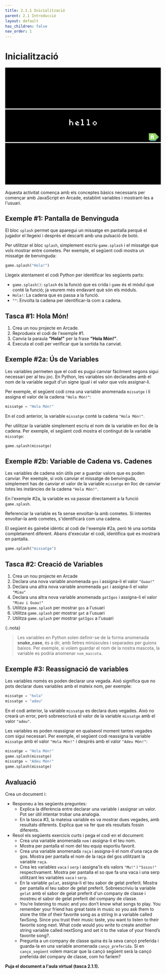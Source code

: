 ```yaml
---
title: 2.1.1 Inicialització
parent: 2.1 Introducció
layout: default
has_children: false
nav_order: 1
---
```


# Inicialització

![](../../images/downloaded_initialization.png)

Aquesta activitat comença amb els conceptes bàsics necessaris per començar amb JavaScript en Arcade, establint variables i mostrant-les a l'usuari.

## Exemple #1: Pantalla de Benvinguda

El bloc `splash` permet que aparegui un missatge en pantalla perquè el jugador el llegeixi i després el descarti amb una pulsació de botó.

Per utilitzar el bloc `splash`, simplement escriu `game.splash` i el missatge que vols mostrar entre cometes. Per exemple, el següent codi mostra un missatge de benvinguda:

```python
game.splash("Hola!")
```

Llegeix atentament el codi Python per identificar les següents parts:

- `game.splash()`: `splash` és la funció que es crida i `game` és el mòdul que conté la funció; ja veurem més endavant què són els mòduls.
- `Hola!`: La cadena que es passa a la funció.
- `""`: Envolta la cadena per identificar-la com a cadena.

## Tasca #1: Hola Món!

1. Crea un nou projecte en Arcade.
2. Reprodueix el codi de l'exemple #1.
3. Canvia la paraula **"Hola!"** per la frase **"Hola Món!"**.
4. Executa el codi per verificar que la sortida ha canviat.

## Exemple #2a: Ús de Variables

Les variables permeten que el codi es pugui canviar fàcilment segons sigui necessari per al teu joc. En Python, les variables són declarades amb el nom de la variable seguit d'un signe igual i el valor que vols assignar-li.

Per exemple, el següent codi crea una variable anomenada `missatge` i li assigna el valor de la cadena `"Hola Món!"`:

```python
missatge = "Hola Món!"
```

En el codi anterior, la variable `missatge` conté la cadena `"Hola Món!"`.

Per utilitzar la variable simplement escriu el nom de la variable en lloc de la cadena. Per exemple, el següent codi mostra el contingut de la variable `missatge`:

```python
game.splash(missatge)
```

## Exemple #2b: Variable de Cadena vs. Cadenes

Les variables de cadena són útils per a guardar valors que es poden canviar. Per exemple, si vols canviar el missatge de benvinguda, simplement has de canviar el valor de la variable `missatge` en lloc de canviar totes les instàncies de la cadena `"Hola Món!"`.

En l'exemple #2a, la variable es va passar directament a la funció `game.splash`.

Referenciar la variable es fa sense envoltar-la amb cometes. Si intentes envoltar-la amb cometes, s'identificarà com una cadena.

El següent és gairebé idèntic al codi de l'exemple #2a, però té una sortida completament diferent. Abans d'executar el codi, identifica què es mostrarà en pantalla.

```python
game.splash("missatge")
```

## Tasca #2: Creació de Variables

1. Crea un nou projecte en Arcade
2. Declara una nova variable anomenada `gos` i assigna-li el valor `"Guau!"`
3. Declara una altra nova variable anomenada `gat` i assigna-li el valor `"Miau"`
4. Declara una altra nova variable anomenada `gatIgos` i assigna-li el valor `"Miau i Guau!"`
5. Utilitza `game.splash` per mostrar `gos` a l'usuari
6. Utilitza `game.splash` per mostrar `gat` a l'usuari
7. Utilitza `game.splash` per mostrar `gatIgos` a l'usuari

{:.nota}

> Les variables en Python solen definir-se de la forma anomenada **snake_case**, és a dir, amb lletres minúscules i separades per guions baixos.
> Per exemple, si volem guardar el nom de la nostra mascota, la variable es podria anomenar `nom_mascota`.

## Exemple #3: Reassignació de variables

Les variables només es poden declarar una vegada. Això significa que no pots declarar dues variables amb el mateix nom, per exemple:

```python
missatge = "hola"
missatge = "adeu"
```

En el codi anterior, la variable `missatge` es declara dues vegades. Això no crearà un error, però sobreescriurà el valor de la variable `missatge` amb el valor `"adeu"`.

Les variables es poden reassignar en qualsevol moment tantes vegades com sigui necessari. Per exemple, el següent codi reassigna la variable `missatge` amb el valor `"Hola Món!"` i després amb el valor `"Adeu Món!"`:

```python
missatge = "Hola Món!"
game.splash(missatge)
missatge = "Adeu Món!"
game.splash(missatge)
```

## Avaluació

Crea un document i:

- Responeu a les següents preguntes:
  - Explica la diferència entre declarar una variable i assignar un valor. Pot ser útil intentar trobar una analogia.
  - En la tasca #3, la mateixa variable es va mostrar dues vegades, amb resultats diferents. Explica que va fer que els resultats fossin diferents.
- Resol els següents exercicis curts i pega el codi en el document:
  - Crea una variable anomenada `nom` i assigna-li el teu nom.
  - Mostra per pantalla el nom del teu equip esportiu favorit.
  - Crea una variable anomenada `raça` i assigna-li el nom d'una raça de gos. Mostra per pantalla el nom de la raça del gos utilitzant la variable `raça`.
  - Crea les variables `vaca` i `serp` i assigna'ls els valors `"Mu!"` i `"Sssss!"` respectivament. Mostra per pantalla el so que fa una vaca i una serp utilitzant les variables `vaca` i `serp`.
  - En la variable `gelat`, assigna-li el teu sabor de gelat preferit. Mostra per pantalla el teu sabor de gelat preferit. Sobreescriviu la variable `gelat` amb el sabor de gelat preferit d'un company de classe i mostreu el sabor de gelat preferit del company de classe.
  - You’re listening to music and you don’t know what songs to play. You remember your friend has great taste in music so you ask them to store the title of their favorite song as a string in a variable called favSong. Since you trust their music taste, you want to listen to their favorite song next. What code would you write to create another string variable called nextSong and set it to the value of your friend’s favorite song?.
  - Pregunta a un company de classe quina és la seva cançó preferida i guarda-la en una variable anomenada `canço_preferida`. Si en `canço_següent` volem marcar que la cançó següent serà la cançó preferida del company de classe, com ho faríem?

**Puja el document a l'aula virtual (tasca 2.1.1).**
